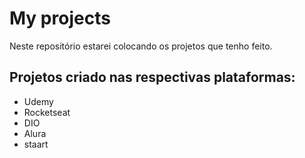 # My projects

  Neste repositório estarei colocando os projetos que tenho feito. 

## Projetos criado nas respectivas plataformas:
  
  - Udemy
  - Rocketseat
  - DIO
  - Alura
  - staart


